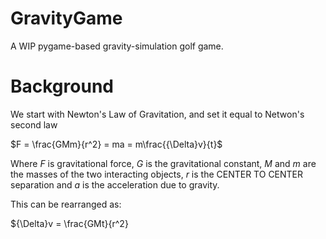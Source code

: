 # GravityGame
A WIP pygame-based gravity-simulation golf game.

# Background

We start with Newton's Law of Gravitation, and set it equal to Netwon's second law

$F = \frac{GMm}{r^2} = ma = m\frac{{\Delta}v}{t}$

Where $F$ is gravitational force, $G$ is the gravitational constant, $M$ and $m$ are the masses of the two interacting objects, $r$ is the CENTER TO CENTER separation and $a$ is the acceleration due to gravity. 

This can be rearranged as:

${\Delta}v = \frac{GMt}{r^2}

